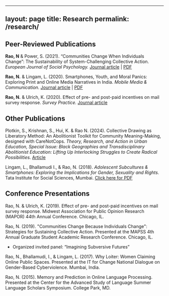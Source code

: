  ---
layout: page
title: Research
permalink: /research/  
---
## Peer-Reviewed Publications 

**Rao, N** & Power, S. (2021). “Communities Change When Individuals Change”: The Sustainability of System-Challenging Collective Action. *European Journal of Social Psychology.* 
[Journal article](https://onlinelibrary.wiley.com/doi/abs/10.1002/ejsp.2757) |
[PDF](../files/RaoPower_EJSP_accepted.pdf)

**Rao, N.** & Lingam, L. (2020). Smartphones, Youth, and Moral Panics: Exploring Print and Online Media Narratives in India. *Mobile Media & Communication.* 
[Journal article](https://journals.sagepub.com/doi/abs/10.1177/2050157920922262) |
[PDF](../files/RaoLingam_MMC_final.pdf)

**Rao, N.** & Ulrich, K. (2020). Effect of pre- and post-paid incentives on mail survey response. *Survey Practice.* 
[Journal article](https://www.surveypractice.org/article/12495)

## Other Publications 
Plotkin, S., Krishnan, S., Hui, K. & Rao N. (2024). Collective Drawing as Liberatory Method: An Abolitionist Toolkit for Community Meaning-Making, designed with CareNotCops. *Theory, Research, and Action in Urban Education, Special Issue: Black Geographies and Transdisciplinary Abolitionist Education: Lifting Up Interlocking Struggles to Create Radical Possibilities.* [Article](https://traue.commons.gc.cuny.edu/collective-drawing-as-liberatory-method-an-abolitionist-toolkit-for-community-meaning-making-designed-with-carenotcops/)

Lingam, L., Bhallamudi I., & Rao, N. (2018). *Adolescent Subcultures & Smartphones: Exploring the Implications for Gender, Sexuality and Rights.*  Tata Institute for Social Sciences, Mumbai. 
[Click here for PDF](../files/SMARTPHONE_booklet_180607.pdf)

## Conference Presentations
 Rao, N. & Ulrich, K. (2019). Effect of pre- and post-paid incentives on mail survey response. Midwest Association for Public Opinion Research (MAPOR) 44th Annual Conference. Chicago, IL.

Rao, N. (2019). "Communities Change Because Individuals Change": Strategies for Sustaining Collective Action. Presented at the MAPSS 4th Annual Graduate Student Academic Research Conference. Chicago, IL. 
+ Organized invited panel: “Imagining Subversive Futures”

Rao, N., Bhallamudi, I., & Lingam, L. (2017). Why Loiter: Women Claiming Online Public Spaces. Presented at the IT for Change National Dialogue on Gender-Based Cyberviolence. Mumbai, India. 

Rao, N. (2015). Memory and Prediction in Online Language Processing. Presented at the Center for the Advanced Study of Language Summer Language Scholars Symposium. College Park, MD. 
